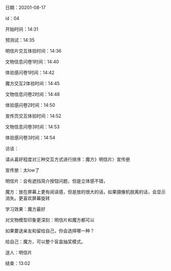 日期：20201-08-17

id：04

开始时间：14:31

预测试：14:35

明信片交互体验时间：14:36

文物信息问卷1时间：14:40

体验感问卷1时间：14:42

魔方交互2体验时间：14:45

文物信息问卷2时间：14:48

体验感问卷2时间：14:50

宣传页交互体验时间：14:52

文物信息问卷3时间：14:53

体验感问卷3时间：14:54



访谈：

请从喜好程度对三种交互方式进行排序：魔方》明信片〉宣传册

宣传册：太low了

明信片：会有遮挡简介按钮问题，但是立体感不错，

魔方：放在屏幕上更有阅读感，但是放的很大的话，如果摄像机脱离的话，会显示消失。更喜欢屏幕旋转



学习效果：魔方最好



对文物模型印象更深刻：明信片和魔方都可以



如果要送亲友和留给自己，你会选择哪一种？

给自己：魔方，可以整个盲盒抽奖模式。

送人：明信片

结束：13:02




